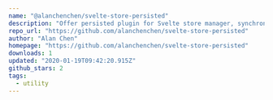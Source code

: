 ```yaml
---
name: "@alanchenchen/svelte-store-persisted"
description: "Offer persisted plugin for Svelte store manager, synchronizing state."
repo_url: "https://github.com/alanchenchen/svelte-store-persisted"
author: "Alan Chen"
homepage: "https://github.com/alanchenchen/svelte-store-persisted"
downloads: 1
updated: "2020-01-19T09:42:20.915Z"
github_stars: 2
tags: 
  - utility
---
```

